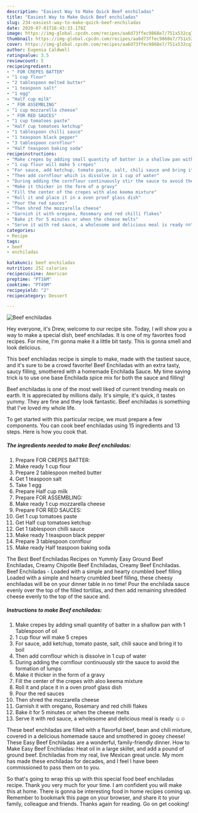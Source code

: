 ```yaml
---
description: "Easiest Way to Make Quick Beef enchiladas"
title: "Easiest Way to Make Quick Beef enchiladas"
slug: 234-easiest-way-to-make-quick-beef-enchiladas
date: 2020-07-01T16:43:33.178Z
image: https://img-global.cpcdn.com/recipes/aa6d73ffec9868e7/751x532cq70/beef-enchiladas-recipe-main-photo.jpg
thumbnail: https://img-global.cpcdn.com/recipes/aa6d73ffec9868e7/751x532cq70/beef-enchiladas-recipe-main-photo.jpg
cover: https://img-global.cpcdn.com/recipes/aa6d73ffec9868e7/751x532cq70/beef-enchiladas-recipe-main-photo.jpg
author: Eugenia Caldwell
ratingvalue: 3.5
reviewcount: 5
recipeingredient:
- " FOR CREPES BATTER"
- "1 cup flour"
- "2 tablespoon melted butter"
- "1 teaspoon salt"
- "1 egg"
- "Half cup milk"
- " FOR ASSEMBLING"
- "1 cup mozzarella cheese"
- " FOR RED SAUCES"
- "1 cup tomatoes paste"
- "Half cup tomatoes ketchup"
- "1 tablespoon chilli sauce"
- "1 teaspoon black pepper"
- "3 tablespoon cornflour"
- "Half teaspoon baking soda"
recipeinstructions:
- "Make crepes by adding small quantity of batter in a shallow pan with 1 Tablespoon of oil"
- "1 cup flour will make 5 crepes"
- "For sauce, add ketchup, tomato paste, salt, chili sauce and bring it to boil"
- "Then add cornflour which is dissolve in 1 cup of water"
- "During adding the cornflour continuously stir the sauce to avoid the formation of lumps"
- "Make it thicker in the form of a gravy"
- "Fill the center of the crepes with aloo keema mixture"
- "Roll it and place it in a oven proof glass dish"
- "Pour the red sauces"
- "Then shred the mozzarella cheese"
- "Garnish it with oregano, Rosemary and red chilli flakes"
- "Bake it for 5 minutes or when the cheese melts"
- "Serve it with red sauce, a wholesome and delicious meal is ready ☺️☺️"
categories:
- Recipe
tags:
- beef
- enchiladas

katakunci: beef enchiladas 
nutrition: 252 calories
recipecuisine: American
preptime: "PT16M"
cooktime: "PT49M"
recipeyield: "2"
recipecategory: Dessert

---
```



![Beef enchiladas](https://img-global.cpcdn.com/recipes/aa6d73ffec9868e7/751x532cq70/beef-enchiladas-recipe-main-photo.jpg)

Hey everyone, it's Drew, welcome to our recipe site. Today, I will show you a way to make a special dish, beef enchiladas. It is one of my favorites food recipes. For mine, I'm gonna make it a little bit tasty. This is gonna smell and look delicious.

This beef enchiladas recipe is simple to make, made with the tastiest sauce, and it&#39;s sure to be a crowd favorite! Beef Enchiladas with an extra tasty, saucy filling, smothered with a homemade Enchilada Sauce. My time saving trick is to use one base Enchilada spice mix for both the sauce and filling!

Beef enchiladas is one of the most well liked of current trending meals on earth. It is appreciated by millions daily. It's simple, it's quick, it tastes yummy. They are fine and they look fantastic. Beef enchiladas is something that I've loved my whole life.


To get started with this particular recipe, we must prepare a few components. You can cook beef enchiladas using 15 ingredients and 13 steps. Here is how you cook that.

<!--inarticleads1-->

##### The ingredients needed to make Beef enchiladas:

1. Prepare  FOR CREPES BATTER:
1. Make ready 1 cup flour
1. Prepare 2 tablespoon melted butter
1. Get 1 teaspoon salt
1. Take 1 egg
1. Prepare Half cup milk
1. Prepare  FOR ASSEMBLING:
1. Make ready 1 cup mozzarella cheese
1. Prepare  FOR RED SAUCES:
1. Get 1 cup tomatoes paste
1. Get Half cup tomatoes ketchup
1. Get 1 tablespoon chilli sauce
1. Make ready 1 teaspoon black pepper
1. Prepare 3 tablespoon cornflour
1. Make ready Half teaspoon baking soda


The Best Beef Enchiladas Recipes on Yummly Easy Ground Beef Enchiladas, Creamy Chipotle Beef Enchiladas, Creamy Beef Enchiladas. Beef Enchiladas - Loaded with a simple and hearty crumbled beef filling Loaded with a simple and hearty crumbled beef filling, these cheesy enchiladas will be on your dinner table in no time! Pour the enchilada sauce evenly over the top of the filled tortillas, and then add remaining shredded cheese evenly to the top of the sauce and. 

<!--inarticleads2-->

##### Instructions to make Beef enchiladas:

1. Make crepes by adding small quantity of batter in a shallow pan with 1 Tablespoon of oil
1. 1 cup flour will make 5 crepes
1. For sauce, add ketchup, tomato paste, salt, chili sauce and bring it to boil
1. Then add cornflour which is dissolve in 1 cup of water
1. During adding the cornflour continuously stir the sauce to avoid the formation of lumps
1. Make it thicker in the form of a gravy
1. Fill the center of the crepes with aloo keema mixture
1. Roll it and place it in a oven proof glass dish
1. Pour the red sauces
1. Then shred the mozzarella cheese
1. Garnish it with oregano, Rosemary and red chilli flakes
1. Bake it for 5 minutes or when the cheese melts
1. Serve it with red sauce, a wholesome and delicious meal is ready ☺️☺️


These beef enchiladas are filled with a flavorful beef, bean and chili mixture, covered in a delicious homemade sauce and smothered in gooey cheese! These Easy Beef Enchiladas are a wonderful, family-friendly dinner. How to Make Easy Beef Enchiladas: Heat oil in a large skillet, and add a pound of ground beef. Enchiladas from my real, live Mexican great uncle. My mom has made these enchiladas for decades, and I feel I have been commissioned to pass them on to you. 

So that's going to wrap this up with this special food beef enchiladas recipe. Thank you very much for your time. I am confident you will make this at home. There is gonna be interesting food in home recipes coming up. Remember to bookmark this page on your browser, and share it to your family, colleague and friends. Thanks again for reading. Go on get cooking!
